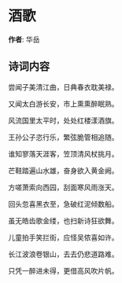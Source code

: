 # 酒歌

**作者**: 华岳

## 诗词内容

尝闻子美清江曲，日典春衣耽美禄。

又闻太白游长安，市上熏熏醉眠熟。

风流国里太平时，处处红楼漾酒旗。

王孙公子恣行乐，繁弦脆管相追随。

谁知寥落天涯客，笠顶清风杖挑月。

芒鞋踏遍山水雄，奋身欲入黄金阙。

方嗟萧索向西园，刮面寒风雨涨天。

回头忽喜黑衣至，急破红泥倾数船。

虽无皓齿歌金缕，也扫新诗狂欲舞。

儿童拍手笑拦街，应怪吴侬喜如许。

长江波浪卷银山，去去仍悲道路难。

只凭一醉进未得，更借高风吹片帆。

